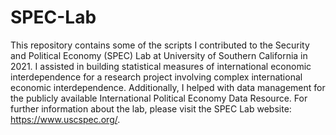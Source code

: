 # SPEC-Lab
This repository contains some of the scripts I contributed to the Security and Political Economy (SPEC) Lab at University of Southern California in 2021. I assisted in building statistical measures of international economic interdependence for a research project involving complex international economic interdependence. Additionally, I helped with data management for the publicly available International Political Economy Data Resource. For further information about the lab, please visit the SPEC Lab website: https://www.uscspec.org/.
